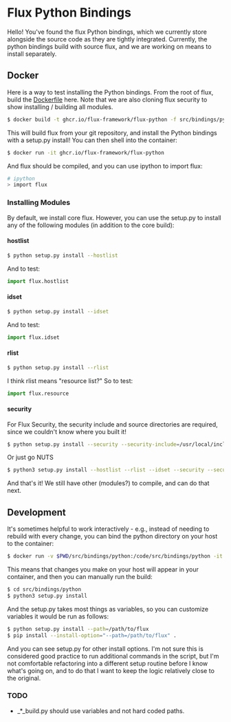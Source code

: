 # Flux Python Bindings

Hello! You've found the flux Python bindings, which we currently store alongside
the source code as they are tightly integrated. Currently, the python
bindings build with source flux, and we are working on means to install separately.

## Docker

Here is a way to test installing the Python bindings. From the root of flux,
build the [Dockerfile](Dockerfile) here. Note that we are also cloning
flux security to show installing / building all modules.

```bash
$ docker build -t ghcr.io/flux-framework/flux-python -f src/bindings/python/Dockerfile .
```

This will build flux from your git repository, and install the Python bindings
with a setup.py install! You can then shell into the container:

```bash
$ docker run -it ghcr.io/flux-framework/flux-python
```

And flux should be compiled, and you can use ipython to import flux:

```bash
# ipython
> import flux
```

### Installing Modules

By default, we install core flux. However, you can use the setup.py to install
any of the following modules (in addition to the core build):

#### hostlist

```bash
$ python setup.py install --hostlist
```
And to test:
```python
import flux.hostlist
```

#### idset

```bash
$ python setup.py install --idset
```

And to test:
```python
import flux.idset
```

#### rlist

```bash
$ python setup.py install --rlist
```
I think rlist means "resource list?"  So to test:

```python
import flux.resource
```

#### security

For Flux Security, the security include and source directories are required, since we couldn't
know where you built it!

```bash
$ python setup.py install --security --security-include=/usr/local/include/flux/security --security-src=/code/security
```

Or just go NUTS

```bash
$ python3 setup.py install --hostlist --rlist --idset --security --security-include=/usr/local/include/flux/security --security-src=/code/security
```

And that's it! We still have other (modules?) to compile, and can do that next.

## Development

It's sometimes helpful to work interactively - e.g., instead of needing to rebuild with every change,
you can bind the python directory on your host to the container:

```bash
$ docker run -v $PWD/src/bindings/python:/code/src/bindings/python -it ghcr.io/flux-framework/flux-python
```

This means that changes you make on your host will appear in your container, and then you can
manually run the build:

```bash
$ cd src/bindings/python
$ python3 setup.py install
```

And the setup.py takes most things as variables, so you can customize variables it would be run as follows:

```bash
$ python setup.py install --path=/path/to/flux
$ pip install --install-option="--path=/path/to/flux" .
```

And you can see setup.py for other install options. I'm not sure this is considered good practice
to run additional commands in the script, but I'm not comfortable refactoring into a different
setup routine before I know what's going on, and to do that I want to keep the logic 
relatively close to the original.

### TODO

 - _*_build.py should use variables and not hard coded paths.
